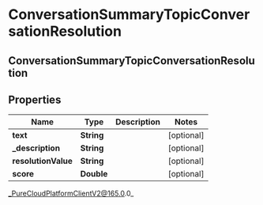 # ConversationSummaryTopicConversationResolution

## ConversationSummaryTopicConversationResolution

## Properties

|Name | Type | Description | Notes|
|------------ | ------------- | ------------- | -------------|
| **text** | **String** |  | [optional] |
| **_description** | **String** |  | [optional] |
| **resolutionValue** | **String** |  | [optional] |
| **score** | **Double** |  | [optional] |



_PureCloudPlatformClientV2@165.0.0_
